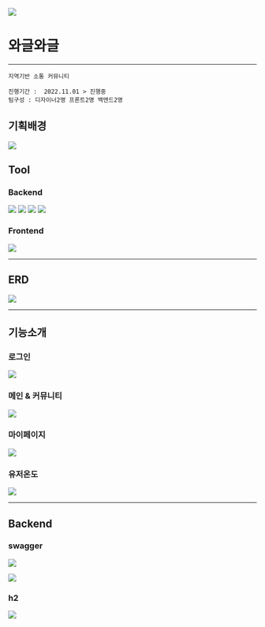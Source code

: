 ![](https://velog.velcdn.com/images/witwint/post/abbd47e5-dcbd-4739-871c-ade9bf7de24e/image.png)

# 와글와글
---
```
지역기반 소통 커뮤니티

진행기간 :  2022.11.01 > 진행중
팀구성 : 디자이너2명 프론트2명 백엔드2명
```

## 기획배경

![](https://velog.velcdn.com/images/witwint/post/a9e0b9e1-c03c-42c0-a4f2-4274cbb04866/image.jpg)


## Tool
### Backend 
<img src="https://img.shields.io/badge/Java-007396?style=flat&logo=Java&logoColor=white"/>
<img src="https://img.shields.io/badge/Spring-6DB33F?style=flat&logo=Spring&logoColor=white"/>
<img src="https://img.shields.io/badge/MySQL-4479A1?style=flat&logo=MySQL&logoColor=white"/>
   <img src="https://img.shields.io/badge/H2-007396?style=flat&logo=H2&logoColor=white"/>

### Frontend

<img src="https://img.shields.io/badge/React-61DAFB?style=flat&logo=React&logoColor=white"/>

---
## ERD
![](https://velog.velcdn.com/images/witwint/post/74be5e7b-7b96-4bfa-a652-a8e5d5cadbae/image.PNG)

---
## 기능소개

### 로그인
![](https://velog.velcdn.com/images/witwint/post/23525004-3ae2-4a6d-b3c5-9f620c3148fb/image.PNG)

### 메인 & 커뮤니티
![](https://velog.velcdn.com/images/witwint/post/2a3aac56-173a-4c6a-bba4-a6c366e8fea3/image.PNG)

### 마이페이지
![](https://velog.velcdn.com/images/witwint/post/393fa09b-7adb-4340-82f3-14fe9263fc7e/image.PNG)

### 유저온도
![](https://velog.velcdn.com/images/witwint/post/66184db9-98b4-433f-947f-961c60c778ec/image.PNG)

---

## Backend

### swagger
![](https://velog.velcdn.com/images/witwint/post/1211586b-e355-48be-a116-2dabb342c7ac/image.PNG)

![](https://velog.velcdn.com/images/witwint/post/d6941e33-3166-4a40-9fee-595856d8ca29/image.PNG)

### h2
![](https://velog.velcdn.com/images/witwint/post/55a22af1-7ff2-49c5-8c4b-58e7de79f089/image.PNG)


